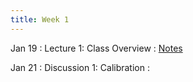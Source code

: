 ```yaml
---
title: Week 1
---
```


Jan 19
: Lecture 1: Class Overview
    : [Notes](/lectures/lec1-why-care-about-forecasting)

Jan 21
: Discussion 1: Calibration
    :  
